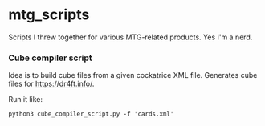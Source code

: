 # mtg_scripts
Scripts I threw together for various MTG-related products. Yes I'm a nerd.

### Cube compiler script

Idea is to build cube files from a given cockatrice XML file. Generates cube files for https://dr4ft.info/.

Run it like:

```
python3 cube_compiler_script.py -f 'cards.xml'
```
